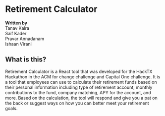 # Retirement Calculator

**Written by**<br>
Tanav Kalra<br>
Saif Kader<br>
Pravar Annadanam<br>
Ishaan Virani<br>

## What is this?
Retirement Calculator is a React tool that was developed for the HackTX Hackathon in the ACM for change challenge and Capital One challenge. 
It is a tool that employees can use to calculate their retirement funds based on their personal information including type of retirement account, monthly contributions to the fund, company matching, APY for the account, and more. 
Based on the calculation, the tool will respond and give you a pat on the back or suggest ways on how you can better meet your retirement goals.
